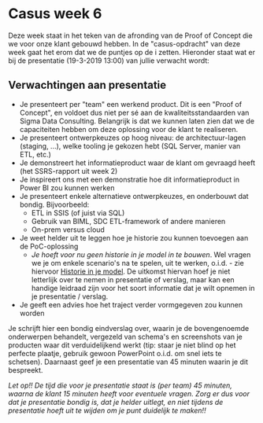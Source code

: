 # Casus week 6

Deze week staat in het teken van de afronding van de Proof of Concept die we voor onze klant gebouwd hebben. In de "casus-opdracht" van deze week gaat het erom dat we de puntjes op de i zetten. Hieronder staat wat er bij de presentatie (19-3-2019 13:00) van jullie verwacht wordt:

## Verwachtingen aan presentatie

* Je presenteert per "team" een werkend product. Dit is een "Proof of Concept", en voldoet dus niet per sé aan de kwaliteitsstandaarden van Sigma Data Consulting. Belangrijk is dat we kunnen laten zien dat we de capaciteiten hebben om deze oplossing voor de klant te realiseren.
* Je presenteert ontwerpkeuzes op hoog niveau: de architectuur-lagen (staging, ...), welke tooling je gekozen hebt (SQL Server, manier van ETL, etc.)
* Je demonstreert het informatieproduct waar de klant om gevraagd heeft (het SSRS-rapport uit week 2)
* Je inspireert ons met een demonstratie hoe dit informatieproduct in Power BI zou kunnen werken
* Je presenteert enkele alternatieve ontwerpkeuzes, en onderbouwt dat bondig. Bijvoorbeeld:
  * ETL in SSIS (of juist via SQL)
  * Gebruik van BIML, SDC ETL-framework of andere manieren
  * On-prem versus cloud
* Je weet helder uit te leggen hoe je historie zou kunnen toevoegen aan de PoC-oplossing
  * *Je hoeft voor nu geen historie in je model in te bouwen*. Wel vragen we je om enkele scenario's na te spelen, uit te werken, o.i.d. - zie hiervoor [Historie in je model](./historie-vragen.md). De uitkomst hiervan hoef je niet letterlijk over te nemen in presentatie of verslag, maar kan een handige leidraad zijn voor het soort informatie dat je wilt opnemen in je presentatie / verslag.
* Je geeft een advies hoe het traject verder vormgegeven zou kunnen worden

Je schrijft hier een bondig eindverslag over, waarin je de bovengenoemde onderwerpen behandelt, vergezeld van schema's en screenshots van je producten waar dit verduidelijkend werkt (tip: staar je niet blind op het perfecte plaatje, gebruik gewoon PowerPoint o.i.d. om snel iets te schetsen). Daarnaast geef je een presentatie van 45 minuten waarin je dit bespreekt.

*Let op!! De tijd die voor je presentatie staat is (per team) 45 minuten, waarna de klant 15 minuten heeft voor eventuele vragen. Zorg er dus voor dat je presentatie bondig is, dat je helder uitlegt, en niet tijdens de presentatie hoeft uit te wijden om je punt duidelijk te maken!!*

